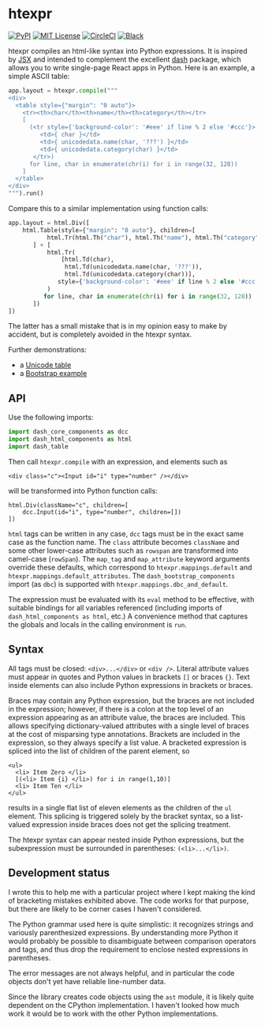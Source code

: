 htexpr
======

[![PyPI](https://img.shields.io/pypi/v/htexpr)](https://pypi.org/project/htexpr/)
[![MIT License](https://img.shields.io/pypi/l/htexpr?color=brightgreen)](https://github.com/jkseppan/htexpr/blob/master/LICENSE)
[![CircleCI](https://img.shields.io/circleci/build/github/jkseppan/htexpr)](https://circleci.com/gh/jkseppan/htexpr/tree/master)
[![Black](https://img.shields.io/badge/code%20style-black-000000.svg)](https://black.readthedocs.io/)

htexpr compiles an html-like syntax into Python expressions. It is
inspired by [JSX]() and intended to complement the excellent [dash]()
package, which allows you to write single-page React apps in
Python. Here is an example, a simple ASCII table:

```python
app.layout = htexpr.compile("""
<div>
  <table style={"margin": "0 auto"}>
    <tr><th>char</th><th>name</th><th>category</th></tr>
	[
	  (<tr style={'background-color': '#eee' if line % 2 else '#ccc'}>
	     <td>{ char }</td>
	     <td>{ unicodedata.name(char, '???') }</td>
	     <td>{ unicodedata.category(char) }</td>
	   </tr>)
	  for line, char in enumerate(chr(i) for i in range(32, 128))
	]
  </table>
</div>
""").run()
```

Compare this to a similar implementation using function calls:

```python
app.layout = html.Div([
    html.Table(style={"margin": "0 auto"}, children=[
           html.Tr(html.Th("char"), html.Th("name"), html.Th("category"))
       ] + [
           html.Tr(
               [html.Td(char),
                html.Td(unicodedata.name(char, '???')),
                html.Td(unicodedata.category(char))],
              style={'background-color': '#eee' if line % 2 else '#ccc'}
           )
          for line, char in enumerate(chr(i) for i in range(32, 128))
       ])
])
```

The latter has a small mistake that is in my opinion easy to make by
accident, but is completely avoided in the htexpr syntax.

Further demonstrations:

* a [Unicode table](examples/unicode_table.py)
* a [Bootstrap example](examples/bootstrap.py)

[JSX]: https://reactjs.org/docs/introducing-jsx.html
[dash]: https://dash.plot.ly


API
---

Use the following imports:

```python
import dash_core_components as dcc
import dash_html_components as html
import dash_table
```

Then call `htexpr.compile` with an expression, and elements such as

    <div class="c"><Input id="i" type="number" /></div>

will be transformed into Python function calls:

    html.Div(className="c", children=[
	    dcc.Input(id="i", type="number", children=[])
	])

`html` tags can be written in any case, `dcc` tags must be in the
exact same case as the function name. The `class` attribute becomes
`className` and some other lower-case attributes such as `rowspan` are
transformed into camel-case (`rowSpan`). The `map_tag` and
`map_attribute` keyword arguments override these defaults, which
correspond to `htexpr.mappings.default` and
`htexpr.mappings.default_attributes`. The `dash_bootstrap_components`
import (as `dbc`) is supported with `htexpr.mappings.dbc_and_default`.

The expression must be evaluated with its `eval` method to be
effective, with suitable bindings for all variables referenced
(including imports of `dash_html_components as html`, etc.)  A
convenience method that captures the globals and locals in the calling
environment is `run`.


Syntax
------

All tags must be closed: `<div>...</div>` or `<div />`. Literal
attribute values must appear in quotes and Python values in brackets
`[]` or braces `{}`. Text inside elements can also include Python
expressions in brackets or braces.

Braces may contain any Python expression, but the braces are not
included in the expression; however, if there is a colon at the top
level of an expression appearing as an attribute value, the braces are
included. This allows specifying dictionary-valued attributes with a
single level of braces at the cost of misparsing type annotations.
Brackets are included in the expression, so they always specify a list
value. A bracketed expression is spliced into the list of children of
the parent element, so

    <ul>
	  <li> Item Zero </li>
	  [(<li> Item {i} </li>) for i in range(1,10)]
	  <li> Item Ten </li>
    </ul>

results in a single flat list of eleven elements as the children of
the `ul` element. This splicing is triggered solely by the bracket
syntax, so a list-valued expression inside braces does not get the
splicing treatment.

The htexpr syntax can appear nested inside Python expressions, but the
subexpression must be surrounded in parentheses: `(<li>...</li>)`.


Development status
------------------

I wrote this to help me with a particular project where I kept making
the kind of bracketing mistakes exhibited above. The code works for
that purpose, but there are likely to be corner cases I haven't
considered.

The Python grammar used here is quite simplistic: it recognizes
strings and variously parenthesized expressions. By understanding more
Python it would probably be possible to disambiguate between
comparison operators and tags, and thus drop the requirement to
enclose nested expressions in parentheses.

The error messages are not always helpful, and in particular the code
objects don't yet have reliable line-number data.

Since the library creates code objects using the `ast` module, it is
likely quite dependent on the CPython implementation. I haven't looked
how much work it would be to work with the other Python
implementations.

